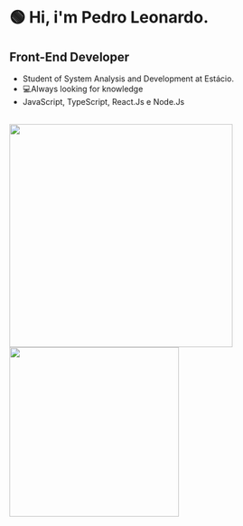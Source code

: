 <h1> 🟢 Hi, i'm Pedro Leonardo.</h1>
<h2>Front-End Developer</h2>

  <ul>
   <li>
    Student of System Analysis and Development at Estácio.
   </li>
    <li>
    💻Always looking for knowledge
    </li>
   <li>
    JavaScript, TypeScript, React.Js e Node.Js
   </li>
  </ul>
 
</br>

<div>
<img src="https://github-readme-stats.vercel.app/api?username=pedrosrc&theme=chartreuse-dark&show_icons=true"  width="395">
<img src="https://github-readme-stats.vercel.app/api/top-langs/?username=pedrosrc&layout=compact&theme=chartreuse-dark" width="300">
</div>











